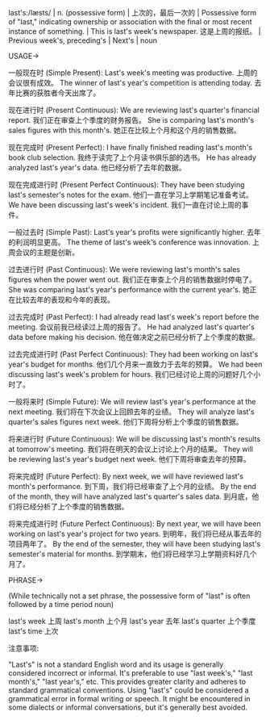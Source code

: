 last's:/læsts/ |  n. (possessive form) | 上次的，最后一次的 |  Possessive form of "last," indicating ownership or association with the final or most recent instance of something.  |  This is last's week's newspaper. 这是上周的报纸。 |  Previous week's, preceding's  | Next's |  noun


USAGE->

一般现在时 (Simple Present):
Last's week's meeting was productive.  上周的会议很有成效。
The winner of last's year's competition is attending today. 去年比赛的获胜者今天出席了。

现在进行时 (Present Continuous):
We are reviewing last's quarter's financial report. 我们正在审查上个季度的财务报告。
She is comparing last's month's sales figures with this month's. 她正在比较上个月和这个月的销售数据。


现在完成时 (Present Perfect):
I have finally finished reading last's month's book club selection. 我终于读完了上个月读书俱乐部的选书。
He has already analyzed last's year's data. 他已经分析了去年的数据。

现在完成进行时 (Present Perfect Continuous):
They have been studying last's semester's notes for the exam. 他们一直在学习上学期笔记准备考试。
We have been discussing last's week's incident. 我们一直在讨论上周的事件。


一般过去时 (Simple Past):
Last's year's profits were significantly higher. 去年的利润明显更高。
The theme of last's week's conference was innovation. 上周会议的主题是创新。


过去进行时 (Past Continuous):
We were reviewing last's month's sales figures when the power went out. 我们正在审查上个月的销售数据时停电了。
She was comparing last's year's performance with the current year's. 她正在比较去年的表现和今年的表现。

过去完成时 (Past Perfect):
I had already read last's week's report before the meeting. 会议前我已经读过上周的报告了。
He had analyzed last's quarter's data before making his decision. 他在做决定之前已经分析了上个季度的数据。

过去完成进行时 (Past Perfect Continuous):
They had been working on last's year's budget for months. 他们几个月来一直致力于去年的预算。
We had been discussing last's week's problem for hours. 我们已经讨论上周的问题好几个小时了。


一般将来时 (Simple Future):
We will review last's year's performance at the next meeting. 我们将在下次会议上回顾去年的业绩。
They will analyze last's quarter's sales figures next week.  他们下周将分析上个季度的销售数据。

将来进行时 (Future Continuous):
We will be discussing last's month's results at tomorrow's meeting. 我们将在明天的会议上讨论上个月的结果。
They will be reviewing last's year's budget next week. 他们下周将审查去年的预算。

将来完成时 (Future Perfect):
By next week, we will have reviewed last's month's performance. 到下周，我们将已经审查了上个月的业绩。
By the end of the month, they will have analyzed last's quarter's sales data. 到月底，他们将已经分析了上个季度的销售数据。

将来完成进行时 (Future Perfect Continuous):
By next year, we will have been working on last's year's project for two years.  到明年，我们将已经从事去年的项目两年了。
By the end of the semester, they will have been studying last's semester's material for months. 到学期末，他们将已经学习上学期资料好几个月了。



PHRASE->

(While technically not a set phrase, the possessive form of "last" is often followed by a time period noun)

last's week  上周
last's month 上个月
last's year  去年
last's quarter 上个季度
last's time 上次


注意事项:

"Last's" is not a standard English word and its usage is generally considered incorrect or informal. It's preferable to use "last week's," "last month's," "last year's," etc.  This provides greater clarity and adheres to standard grammatical conventions.  Using "last's" could be considered a grammatical error in formal writing or speech.  It might be encountered in some dialects or informal conversations, but it's generally best avoided.
